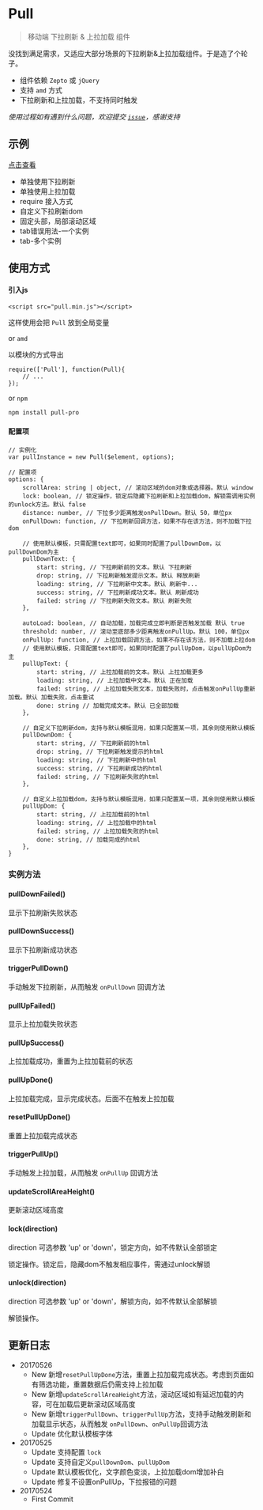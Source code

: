 # Pull

> 移动端 下拉刷新 & 上拉加载 组件

没找到满足需求，又适应大部分场景的下拉刷新&上拉加载组件。于是造了个轮子。

- 组件依赖 `Zepto` 或 `jQuery`
- 支持 `amd` 方式
- 下拉刷新和上拉加载，不支持同时触发

*使用过程如有遇到什么问题，欢迎提交 [`issue`](https://github.com/caijf/pull/issues)，感谢支持*


## 示例

[点击查看](http://www.caijinfeng.com/temp/pull/examples/index.html)


- 单独使用下拉刷新
- 单独使用上拉加载
- require 接入方式
- 自定义下拉刷新dom
- 固定头部，局部滚动区域
- tab错误用法-一个实例
- tab-多个实例

## 使用方式

#### 引入js

	<script src="pull.min.js"></script>

这样使用会把 `Pull` 放到全局变量

or `amd`

以模块的方式导出

	require(['Pull'], function(Pull){
		// ...
	});

or `npm`

	npm install pull-pro

#### 配置项
	
	// 实例化
	var pullInstance = new Pull($element, options);

	// 配置项
	options: {
		scrollArea: string | object, // 滚动区域的dom对象或选择器。默认 window
		lock: boolean, // 锁定操作，锁定后隐藏下拉刷新和上拉加载dom，解锁需调用实例的unlock方法。默认 false
		distance: number, // 下拉多少距离触发onPullDown。默认 50，单位px
		onPullDown: function, // 下拉刷新回调方法，如果不存在该方法，则不加载下拉dom

		// 使用默认模板，只需配置text即可，如果同时配置了pullDownDom，以pullDownDom为主
		pullDownText: {
			start: string, // 下拉刷新前的文本。默认 下拉刷新
			drop: string, // 下拉刷新触发提示文本。默认 释放刷新
			loading: string, // 下拉刷新中文本。默认 刷新中...
			success: string, // 下拉刷新成功文本。默认 刷新成功
			failed: string // 下拉刷新失败文本。默认 刷新失败
		},
		
		autoLoad: boolean, // 自动加载，加载完成立即判断是否触发加载 默认 true
		threshold: number, // 滚动至底部多少距离触发onPullUp。默认 100，单位px
		onPullUp: function, // 上拉加载回调方法，如果不存在该方法，则不加载上拉dom
		// 使用默认模板，只需配置text即可，如果同时配置了pullUpDom，以pullUpDom为主
		pullUpText: {
			start: string, // 上拉加载前的文本。默认 上拉加载更多
			loading: string, // 上拉加载中文本。默认 正在加载
			failed: string, // 上拉加载失败文本，加载失败时，点击触发onPullUp重新加载。默认 加载失败，点击重试
			done: string // 加载完成文本。默认 已全部加载
		},

		// 自定义下拉刷新dom，支持与默认模板混用，如果只配置某一项，其余则使用默认模板
		pullDownDom: {
			start: string, // 下拉刷新前的html
			drop: string, // 下拉刷新触发提示的html
			loading: string, // 下拉刷新中的html
			success: string, // 下拉刷新成功的html
			failed: string, // 下拉刷新失败的html
		},

		// 自定义上拉加载dom，支持与默认模板混用，如果只配置某一项，其余则使用默认模板
		pullUpDom: {
			start: string, // 上拉加载前的html
			loading: string, // 上拉加载中的html
			failed: string, // 上拉加载失败的html
			done: string, // 加载完成的html
		},
	}

### 实例方法

#### pullDownFailed()

显示下拉刷新失败状态

#### pullDownSuccess()

显示下拉刷新成功状态

#### triggerPullDown()

手动触发下拉刷新，从而触发 `onPullDown` 回调方法

#### pullUpFailed()

显示上拉加载失败状态

#### pullUpSuccess()

上拉加载成功，重置为上拉加载前的状态

#### pullUpDone()

上拉加载完成，显示完成状态。后面不在触发上拉加载

#### resetPullUpDone()

重置上拉加载完成状态

#### triggerPullUp()

手动触发上拉加载，从而触发 `onPullUp` 回调方法

#### updateScrollAreaHeight()

更新滚动区域高度

#### lock(direction)

direction 可选参数 'up' or 'down'，锁定方向，如不传默认全部锁定

锁定操作。锁定后，隐藏dom不触发相应事件，需通过unlock解锁

#### unlock(direction)

direction 可选参数 'up' or 'down'，解锁方向，如不传默认全部解锁

解锁操作。


## 更新日志

- 20170526
	- New 新增`resetPullUpDone`方法，重置上拉加载完成状态。考虑到页面如有筛选功能，重置数据后仍需支持上拉加载
	- New 新增`updateScrollAreaHeight`方法，滚动区域如有延迟加载的内容，可在加载后更新滚动区域高度
	- New 新增`triggerPullDown`、`triggerPullUp`方法，支持手动触发刷新和加载显示状态，从而触发 `onPullDown`、`onPullUp`回调方法
	- Update 优化默认模板字体
- 20170525
	- Update 支持配置 `lock`
	- Update 支持自定义`pullDownDom`、`pullUpDom`
	- Update 默认模板优化，文字颜色变淡，上拉加载dom增加补白
	- Update 修复不设置onPullUp，下拉报错的问题
- 20170524
	- First Commit

